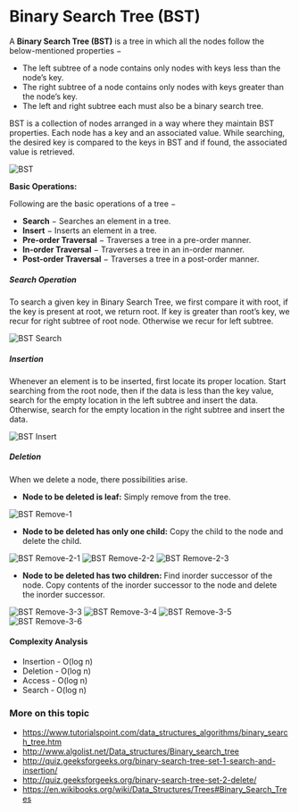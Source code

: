 # Binary Search Tree (BST)

A **Binary Search Tree (BST)** is a tree in which all the nodes follow the below-mentioned properties −

- The left subtree of a node contains only nodes with keys less than the node’s key.
- The right subtree of a node contains only nodes with keys greater than the node’s key.
- The left and right subtree each must also be a binary search tree.

BST is a collection of nodes arranged in a way where they maintain BST properties. Each node has a key and an associated value. While searching, the desired key is compared to the keys in BST and if found, the associated value is retrieved.

![BST](binary_search_tree.jpg)

**Basic Operations:**

Following are the basic operations of a tree −

- **Search** − Searches an element in a tree.
- **Insert** − Inserts an element in a tree.
- **Pre-order Traversal** − Traverses a tree in a pre-order manner.
- **In-order Traversal** − Traverses a tree in an in-order manner.
- **Post-order Traversal** − Traverses a tree in a post-order manner.

##### Search Operation

To search a given key in Binary Search Tree, we first compare it with root, if the key is present at root, we return root. If key is greater than root’s key, we recur for right subtree of root node. Otherwise we recur for left subtree.

![BST Search](bst_search.png)

##### Insertion

Whenever an element is to be inserted, first locate its proper location. Start searching from the root node, then if the data is less than the key value, search for the empty location in the left subtree and insert the data. Otherwise, search for the empty location in the right subtree and insert the data.

![BST Insert](bst_insert.png)

##### Deletion

When we delete a node, there possibilities arise.
- **Node to be deleted is leaf:** Simply remove from the tree.

![BST Remove-1](bst-remove-case-1.png)

- **Node to be deleted has only one child:** Copy the child to the node and delete the child.

![BST Remove-2-1](bst-remove-case-2-1.png)
![BST Remove-2-2](bst-remove-case-2-2.png)
![BST Remove-2-3](bst-remove-case-2-3.png)

- **Node to be deleted has two children:** Find inorder successor of the node. Copy contents of the inorder successor to the node and delete the inorder successor.

![BST Remove-3-3](bst-remove-case-3-3.png)
![BST Remove-3-4](bst-remove-case-3-4.png)
![BST Remove-3-5](bst-remove-case-3-5.png)
![BST Remove-3-6](bst-remove-case-3-6.png)

#### Complexity Analysis
- Insertion - O(log n)
- Deletion - O(log n)
- Access - O(log n)
- Search - O(log n)

### More on this topic
- https://www.tutorialspoint.com/data_structures_algorithms/binary_search_tree.htm
- http://www.algolist.net/Data_structures/Binary_search_tree
- http://quiz.geeksforgeeks.org/binary-search-tree-set-1-search-and-insertion/
- http://quiz.geeksforgeeks.org/binary-search-tree-set-2-delete/
- https://en.wikibooks.org/wiki/Data_Structures/Trees#Binary_Search_Trees
